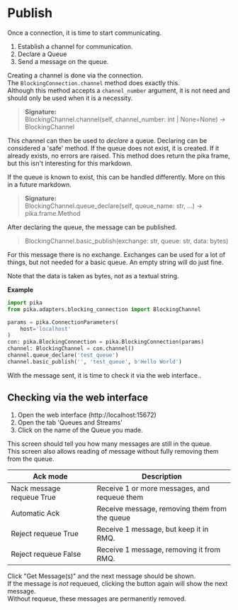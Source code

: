 # Publish

Once a connection, it is time to start communicating.

1. Establish a channel for communication.
2. Declare a Queue
3. Send a message on the queue.

Creating a channel is done via the connection.<br>
The `BlockingConnection.channel` method does exactly this.<br>
Although this method accepts a `channel_number` argument, 
it is not need and should only be used when it is a necessity.

> **Signature:**<br>
> BlockingChannel.channel(self, channel_number: int | None=None) -> BlockingChannel

This channel can then be used to *declare* a queue.
Declaring can be considered a 'safe' method.
If the queue does not exist, it is created.
If it already exists, no errors are raised.
This method does return the pika frame,
but this isn't interesting for this markdown. 

If the queue is known to exist, this can be handled differently. 
More on this in a future markdown.


> **Signature:**<br>
> BlockingChannel.queue_declare(self, queue_name: str, ...) -> pika.frame.Method

After declaring the queue, the message can be published.

> BlockingChannel.basic_publish(exchange: str, queue: str, data: bytes)

For this message there is no exchange.
Exchanges can be used for a lot of things, but not needed for a basic queue.
An empty string will do just fine.

Note that the data is taken as bytes, not as a textual string.

**Example**

```python
import pika
from pika.adapters.blocking_connection import BlockingChannel

params = pika.ConnectionParameters(
    host='localhost'
)
con: pika.BlockingConnection = pika.BlockingConnection(params)
channel: BlockingChannel = con.channel()
channel.queue_declare('test_queue')
channel.basic_publish('', 'test_queue', b'Hello World')
```
With the message sent, it is time to check it via the web interface..

## Checking via the web interface

1. Open the web interface (http://localhost:15672)
2. Open the tab 'Queues and Streams'
3. Click on the name of the Queue you made.

This screen should tell you how many messages are still in the queue.<br>
This screen also allows reading of message without fully removing them from the queue.

| Ack mode                  | Description                                   |
|---------------------------|-----------------------------------------------|
| Nack message requeue True | Receive 1 or more messages, and requeue them  |
| Automatic Ack             | Receive message, removing them from the queue |
| Reject requeue True       | Receive 1 message, but keep it in RMQ.        |
| Reject requeue False      | Receive 1 message, removing it from RMQ.      |

Click "Get Message(s)" and the next message should be shown.<br>
If the message is *not* requeued, clicking the button again will show the next message.<br>
Without requeue, these messages are permanently removed.
